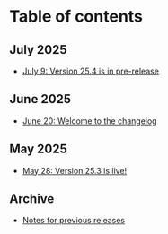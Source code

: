 # Table of contents

## July 2025

* [July 9: Version 25.4 is in pre-release](README.md)

## June 2025

* [June 20: Welcome to the changelog](<README (1).md>)

## May 2025

* [May 28: Version 25.3 is live!](may-2025/may-28-version-25.3-is-live.md)

## Archive

* [Notes for previous releases](archived-release-notes.md)
